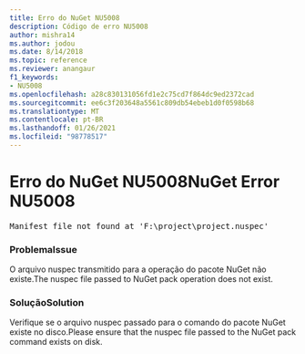 ```yaml
---
title: Erro do NuGet NU5008
description: Código de erro NU5008
author: mishra14
ms.author: jodou
ms.date: 8/14/2018
ms.topic: reference
ms.reviewer: anangaur
f1_keywords:
- NU5008
ms.openlocfilehash: a28c830131056fd1e2c75cd7f864dc9ed2372cad
ms.sourcegitcommit: ee6c3f203648a5561c809db54ebeb1d0f0598b68
ms.translationtype: MT
ms.contentlocale: pt-BR
ms.lasthandoff: 01/26/2021
ms.locfileid: "98778517"
---
```

# <a name="nuget-error-nu5008"></a><span data-ttu-id="c37c9-103">Erro do NuGet NU5008</span><span class="sxs-lookup"><span data-stu-id="c37c9-103">NuGet Error NU5008</span></span>
<pre>Manifest file not found at 'F:\project\project.nuspec'</pre>

### <a name="issue"></a><span data-ttu-id="c37c9-104">Problema</span><span class="sxs-lookup"><span data-stu-id="c37c9-104">Issue</span></span>

<span data-ttu-id="c37c9-105">O arquivo nuspec transmitido para a operação do pacote NuGet não existe.</span><span class="sxs-lookup"><span data-stu-id="c37c9-105">The nuspec file passed to NuGet pack operation does not exist.</span></span>


### <a name="solution"></a><span data-ttu-id="c37c9-106">Solução</span><span class="sxs-lookup"><span data-stu-id="c37c9-106">Solution</span></span>

<span data-ttu-id="c37c9-107">Verifique se o arquivo nuspec passado para o comando do pacote NuGet existe no disco.</span><span class="sxs-lookup"><span data-stu-id="c37c9-107">Please ensure that the nuspec file passed to the NuGet pack command exists on disk.</span></span>

